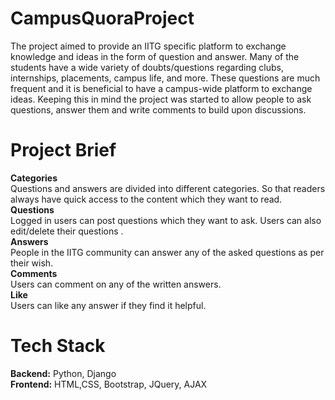# CampusQuoraProject

The project aimed to provide an IITG specific platform to exchange knowledge and ideas in the form of question and answer. Many of the students have a wide variety of doubts/questions regarding clubs, internships, placements, campus life, and more. These questions are much frequent and it is beneficial to have a campus-wide platform to exchange ideas. Keeping this in mind the project was started to allow people to ask questions, answer them and write comments to build upon discussions.  
# Project Brief 
**Categories**  
 Questions and answers are divided into different categories. So that readers always have quick access to the content which they want to read.     
 **Questions**    
 Logged in users can post questions which they want to ask. Users can also edit/delete their questions .    
 **Answers**    
 People in the IITG community can answer any of the asked questions as per their wish.  
 **Comments**   
 Users can comment on any of the written answers.    
 **Like**    
 Users can like any answer if they find it helpful.  
 # Tech Stack   
 **Backend:** Python, Django     
 **Frontend:** HTML,CSS, Bootstrap, JQuery, AJAX   
